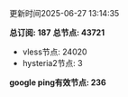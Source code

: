 更新时间2025-06-27 13:14:35

**总订阅: 187**
**总节点: 43721**
- vless节点: 24020
- hysteria2节点: 3

**google ping有效节点: 236**
